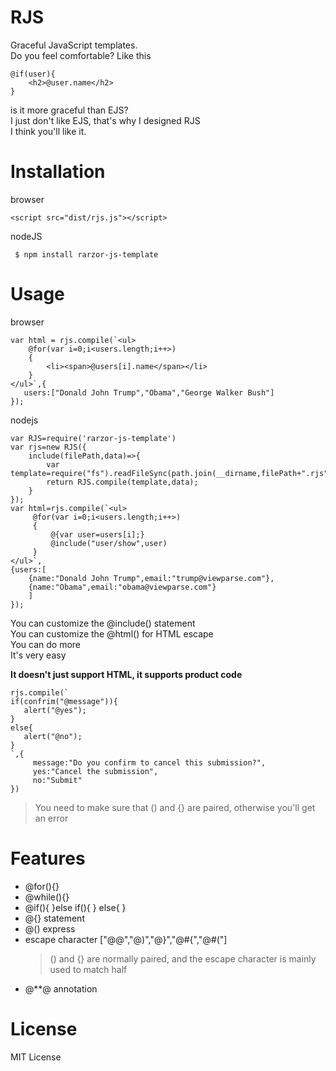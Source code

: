 # RJS
Graceful JavaScript templates.   
Do you feel comfortable? Like this
```
@if(user){
    <h2>@user.name</h2>
}
```
is it more graceful than EJS?  
I just don't like EJS, that's why I designed RJS  
I think you'll like it.   
# Installation

browser
```
<script src="dist/rjs.js"></script>
```

nodeJS
```
 $ npm install rarzor-js-template
```  
# Usage
browser
```
var html = rjs.compile(`<ul>
    @for(var i=0;i<users.length;i++>)
    {
        <li><span>@users[i].name</span></li>
    } 
</ul>`,{ 
   users:["Donald John Trump","Obama","George Walker Bush"]
});

```
nodejs
```
var RJS=require('rarzor-js-template')
var rjs=new RJS({
    include(filePath,data)=>{
        var template=require("fs").readFileSync(path.join(__dirname,filePath+".rjs"),"utf8");
        return RJS.compile(template,data);
    }
});
var html=rjs.compile(`<ul>
     @for(var i=0;i<users.length;i++>)
     {
         @{var user=users[i];}
         @include("user/show",user)
     }
</ul>`,
{users:[
    {name:"Donald John Trump",email:"trump@viewparse.com"},
    {name:"Obama",email:"obama@viewparse.com"}
    ]
});
```
You can customize the @include() statement   
You can customize the @html() for HTML escape    
You can do more    
It's very easy   


**It doesn't just support HTML, it supports product code**
```
rjs.compile(`
if(confrim("@message")){
   alert("@yes");
}
else{
   alert("@no");
}
`,{
     message:"Do you confirm to cancel this submission?",
     yes:"Cancel the submission",
     no:"Submit"
})
```
> You need to make sure that () and {} are paired, otherwise you'll get an error
# Features
 * @for(){} 
 * @while(){} 
 * @if(){ }else if(){ } else{ }
* @{} statement
* @() express
* escape character ["@@","@)","@}","@#{","@#("]
  > () and {} are normally paired, and the escape character is mainly used to match half
* @**@ annotation
# License
MIT License